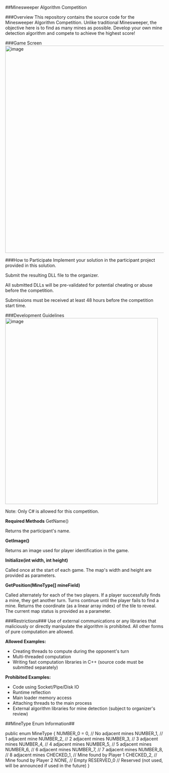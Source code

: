 ##Minesweeper Algorithm Competition

###Overview
This repository contains the source code for the Minesweeper Algorithm Competition.
Unlike traditional Minesweeper, the objective here is to find as many mines as possible.
Develop your own mine detection algorithm and compete to achieve the highest score!

###Game Screen
<img width="1002" height="656" alt="image" src="https://github.com/user-attachments/assets/45967952-c2b5-40a2-b6c5-b2df4e2ad1a6" />

###How to Participate
Implement your solution in the participant project provided in this solution.

Submit the resulting DLL file to the organizer.

All submitted DLLs will be pre-validated for potential cheating or abuse before the competition.

Submissions must be received at least 48 hours before the competition start time.

###Development Guidelines
<img width="485" height="589" alt="image" src="https://github.com/user-attachments/assets/5c4d5372-dd88-459a-811e-c36154d299af" />

Note: Only C# is allowed for this competition.

**Required Methods**
GetName()

Returns the participant's name.

**GetImage()**

Returns an image used for player identification in the game.

**Initialize(int width, int height)**

Called once at the start of each game. The map's width and height are provided as parameters.

**GetPosition(MineType[] mineField)**

Called alternately for each of the two players.
If a player successfully finds a mine, they get another turn. Turns continue until the player fails to find a mine.
Returns the coordinate (as a linear array index) of the tile to reveal.
The current map status is provided as a parameter.

###Restrictions###
Use of external communications or any libraries that maliciously or directly manipulate the algorithm is prohibited.
All other forms of pure computation are allowed.

**Allowed Examples:**

- Creating threads to compute during the opponent's turn
- Multi-threaded computation
- Writing fast computation libraries in C++ (source code must be submitted separately)

**Prohibited Examples:**

- Code using Socket/Pipe/Disk IO
- Runtime reflection
- Main loader memory access
- Attaching threads to the main process
- External algorithm libraries for mine detection (subject to organizer's review)

##MineType Enum Information##

public enum MineType
{
    NUMBER_0 = 0, // No adjacent mines
    NUMBER_1,     // 1 adjacent mine
    NUMBER_2,     // 2 adjacent mines
    NUMBER_3,     // 3 adjacent mines
    NUMBER_4,     // 4 adjacent mines
    NUMBER_5,     // 5 adjacent mines
    NUMBER_6,     // 6 adjacent mines
    NUMBER_7,     // 7 adjacent mines
    NUMBER_8,     // 8 adjacent mines
    CHECKED_1,    // Mine found by Player 1
    CHECKED_2,    // Mine found by Player 2
    NONE,         // Empty
    RESERVED_0    // Reserved (not used, will be announced if used in the future)
}
